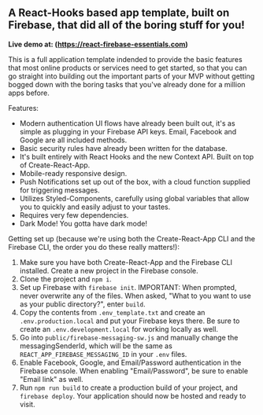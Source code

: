 ## A React-Hooks based app template, built on Firebase, that did all of the boring stuff for you!

**Live demo at: (https://react-firebase-essentials.com)**

This is a full application template indended to provide the basic features that most online products or services need to get started, so that you can go straight into building out the important parts of your MVP without getting bogged down with the boring tasks that you've already done for a million apps before.

Features:

- Modern authentication UI flows have already been built out, it's as simple as plugging in your Firebase API keys. Email, Facebook and Google are all included methods.
- Basic security rules have already been written for the database.
- It's built entirely with React Hooks and the new Context API. Built on top of Create-React-App.
- Mobile-ready responsive design.
- Push Notifications set up out of the box, with a cloud function supplied for triggering messages.
- Utilizes Styled-Components, carefully using global variables that allow you to quickly and easily adjust to your tastes.
- Requires very few dependencies.
- Dark Mode! You gotta have dark mode!

Getting set up (because we're using both the Create-React-App CLI and the Firebase CLI, the order you do these really matters!):

1. Make sure you have both Create-React-App and the Firebase CLI installed. Create a new project in the Firebase console.
2. Clone the project and `npm i`.
3. Set up Firebase with `firebase init`. IMPORTANT: When prompted, never overwrite any of the files. When asked, "What to you want to use as your public directory?", enter `build`.
4. Copy the contents from `.env_template.txt` and create an `.env.production.local` and put your Firebase keys there. Be sure to create an `.env.development.local` for working locally as well.
5. Go into `public/firebase-messaging-sw.js` and manually change the messagingSenderId, which will be the same as `REACT_APP_FIREBASE_MESSAGING_ID` in your `.env` files.
6. Enable Facebook, Google, and Email/Password authentication in the Firebase console. When enabling "Email/Password", be sure to enable "Email link" as well.
7. Run `npm run build` to create a production build of your project, and `firebase deploy`. Your application should now be hosted and ready to visit.
